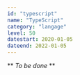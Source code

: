 ```yaml
---
id: "typescript"
name: "TypeScript"
category: "langage"
level: 50
datestart: 2020-01-05
dateend: 2022-01-05
---
```


** _To be done_ **